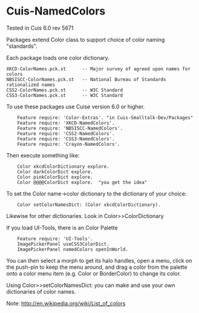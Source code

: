 Cuis-NamedColors
================
Tested in Cuis 6.0 rev 5671

Packages extend Color class to support choice of color naming "standards".


Each package loads one color dictionary.

	XKCD-ColorNames.pck.st		-- Major survey of agreed upon names for colors 
	NBSISCC-ColorNames.pck.st	-- National Bureau of Standards rationalized names
	CSS2-ColorNames.pck.st		-- W3C Standard
	CSS3-ColorNames.pck.st		-- W3C Standard
	
To use these packages use Cuise version 6.0 or higher.
````Smalltalk
	Feature require: 'Color-Extras'. "in Cuis-Smalltalk-Dev/Packages"
	Feature require: 'XKCD-NamedColors'.
	Feature require: 'NBSISCC-NamedColors'.
	Feature require: 'CSS2-NamedColors'.
	Feature require: 'CSS3-NamedColors'.
	Feature require: 'Crayon-NamedColors'.
````

Then execute something like:
````Smalltalk
	Color xkcdColorDictionary explore.
	Color darkColorDict explore.
	Color pinkColorDict explore.
	Color @@@@ColorDict explore.  "you get the idea"
````

To set the Color name->color dictionary to the dictionary of your choice:
````Smalltalk
 	Color setColorNamesDict: (Color xkcdColorDictionary).
````
Likewise for other dictionaries.  Look in Color>><NAME>ColorDictionary

If you load UI-Tools, there is an Color Palette
````Smalltalk
	Feature require: 'UI-Tools'.
	ImagePickerPanel useCSS3ColorDict.   
	ImagePickerPanel namedColors openInWorld.
````

You can then select a morph to get its halo handles, 
open a menu, 
click on the push-pin to keep the menu around, 
and drag a color from the palette onto a color menu item 
(e.g. Color or BorderColor) to change its color.


Using Color>>setColorNamesDict: you can make and use your own dictionaries of color names.

Note: http://en.wikipedia.org/wiki/List_of_colors
